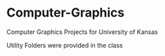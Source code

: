 # Computer-Graphics

Computer Graphics Projects for University of Kansas

Utility Folders were provided in the class
